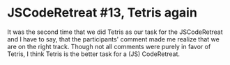 # JSCodeRetreat #13, Tetris again

It was the second time that we did Tetris as our task for the JSCodeRetreat and I have to say,
that the participants' comment made me realize that we are on the right track.
Though not all comments were purely in favor of Tetris, I think Tetris is the better
task for a (JS) CodeRetreat.
